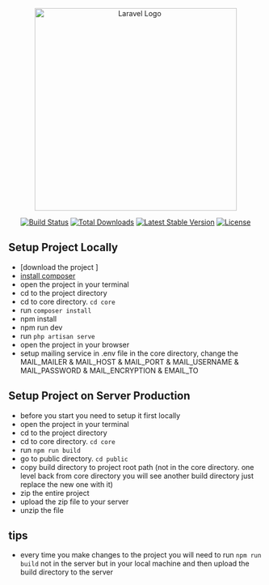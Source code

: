 <p align="center"><a href="https://laravel.com" target="_blank"><img src="https://raw.githubusercontent.com/laravel/art/master/logo-lockup/5%20SVG/2%20CMYK/1%20Full%20Color/laravel-logolockup-cmyk-red.svg" width="400" alt="Laravel Logo"></a></p>

<p align="center">
<a href="https://github.com/laravel/framework/actions"><img src="https://github.com/laravel/framework/workflows/tests/badge.svg" alt="Build Status"></a>
<a href="https://packagist.org/packages/laravel/framework"><img src="https://img.shields.io/packagist/dt/laravel/framework" alt="Total Downloads"></a>
<a href="https://packagist.org/packages/laravel/framework"><img src="https://img.shields.io/packagist/v/laravel/framework" alt="Latest Stable Version"></a>
<a href="https://packagist.org/packages/laravel/framework"><img src="https://img.shields.io/packagist/l/laravel/framework" alt="License"></a>
</p>



## Setup Project Locally



- [download the project ]
- [install composer](https://getcomposer.org/download/)
- open the project in your terminal
- cd to the project directory
- cd to core directory. `cd core`
- run `composer install`
- npm install
- npm run dev
- run `php artisan serve`
- open the project in your browser
- setup mailing service in .env file in the core directory, change the MAIL_MAILER & MAIL_HOST & MAIL_PORT & MAIL_USERNAME & MAIL_PASSWORD & MAIL_ENCRYPTION & EMAIL_TO

## Setup Project on Server Production

- before you start you need to setup it first locally
- open the project in your terminal
- cd to the project directory
- cd to core directory. `cd core`
- run `npm run build`
- go to public directory. `cd public`
- copy build directory to project root path (not in the core directory. one level back from core directory you will see another build directory just replace the new one with it)
- zip the entire project
- upload the zip file to your server
- unzip the file


## tips 
- every time you make changes to the project you will need to run `npm run build` not in the server but in your local machine and then upload the build directory to the server
